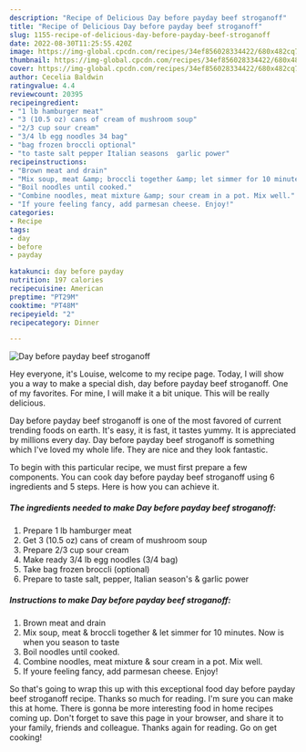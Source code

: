 ```yaml
---
description: "Recipe of Delicious Day before payday beef stroganoff"
title: "Recipe of Delicious Day before payday beef stroganoff"
slug: 1155-recipe-of-delicious-day-before-payday-beef-stroganoff
date: 2022-08-30T11:25:55.420Z
image: https://img-global.cpcdn.com/recipes/34ef856028334422/680x482cq70/day-before-payday-beef-stroganoff-recipe-main-photo.jpg
thumbnail: https://img-global.cpcdn.com/recipes/34ef856028334422/680x482cq70/day-before-payday-beef-stroganoff-recipe-main-photo.jpg
cover: https://img-global.cpcdn.com/recipes/34ef856028334422/680x482cq70/day-before-payday-beef-stroganoff-recipe-main-photo.jpg
author: Cecelia Baldwin
ratingvalue: 4.4
reviewcount: 20395
recipeingredient:
- "1 lb hamburger meat"
- "3 (10.5 oz) cans of cream of mushroom soup"
- "2/3 cup sour cream"
- "3/4 lb egg noodles 34 bag"
- "bag frozen broccli optional"
- "to taste salt pepper Italian seasons  garlic power"
recipeinstructions:
- "Brown meat and drain"
- "Mix soup, meat &amp; broccli together &amp; let simmer for 10 minutes. Now is when you season to taste"
- "Boil noodles until cooked."
- "Combine noodles, meat mixture &amp; sour cream in a pot. Mix well."
- "If youre feeling fancy, add parmesan cheese. Enjoy!"
categories:
- Recipe
tags:
- day
- before
- payday

katakunci: day before payday 
nutrition: 197 calories
recipecuisine: American
preptime: "PT29M"
cooktime: "PT48M"
recipeyield: "2"
recipecategory: Dinner

---
```



![Day before payday beef stroganoff](https://img-global.cpcdn.com/recipes/34ef856028334422/680x482cq70/day-before-payday-beef-stroganoff-recipe-main-photo.jpg)

Hey everyone, it's Louise, welcome to my recipe page. Today, I will show you a way to make a special dish, day before payday beef stroganoff. One of my favorites. For mine, I will make it a bit unique. This will be really delicious.

Day before payday beef stroganoff is one of the most favored of current trending foods on earth. It's easy, it is fast, it tastes yummy. It is appreciated by millions every day. Day before payday beef stroganoff is something which I've loved my whole life. They are nice and they look fantastic.




To begin with this particular recipe, we must first prepare a few components. You can cook day before payday beef stroganoff using 6 ingredients and 5 steps. Here is how you can achieve it.

<!--inarticleads1-->

##### The ingredients needed to make Day before payday beef stroganoff:

1. Prepare 1 lb hamburger meat
1. Get 3 (10.5 oz) cans of cream of mushroom soup
1. Prepare 2/3 cup sour cream
1. Make ready 3/4 lb egg noodles (3/4 bag)
1. Take bag frozen broccli (optional)
1. Prepare to taste salt, pepper, Italian season&#39;s &amp; garlic power




<!--inarticleads2-->

##### Instructions to make Day before payday beef stroganoff:

1. Brown meat and drain
1. Mix soup, meat &amp; broccli together &amp; let simmer for 10 minutes. Now is when you season to taste
1. Boil noodles until cooked.
1. Combine noodles, meat mixture &amp; sour cream in a pot. Mix well.
1. If youre feeling fancy, add parmesan cheese. Enjoy!




So that's going to wrap this up with this exceptional food day before payday beef stroganoff recipe. Thanks so much for reading. I'm sure you can make this at home. There is gonna be more interesting food in home recipes coming up. Don't forget to save this page in your browser, and share it to your family, friends and colleague. Thanks again for reading. Go on get cooking!
